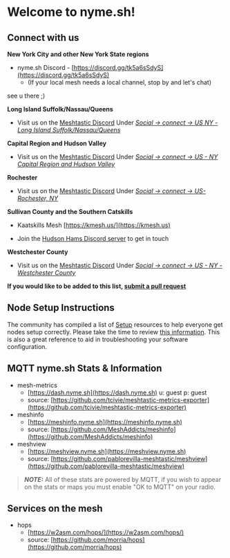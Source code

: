 # Welcome to nyme.sh!

## Connect with us
**New York City and other New York State regions**

- nyme.sh Discord - [https://discord.gg/tk5a6sSdyS](https://discord.gg/tk5a6sSdyS)
  - (If your local mesh needs a local channel, stop by and let's chat)

see u there ;)

**Long Island Suffolk/Nassau/Queens**

- Visit us on the [Meshtastic Discord](https://discord.com/invite/ktMAKGBnBs)
Under [_Social -> connect -> US NY - Long Island Suffolk/Nassau/Queens_](https://discord.com/channels/867578229534359593/1292647069256913031)

**Capital Region and Hudson Valley**

- Visit us on the [Meshtastic Discord](https://discord.com/invite/ktMAKGBnBs)
Under [_Social -> connect -> US - NY Capital Region and Hudson Valley_](https://discord.com/channels/867578229534359593/1282698033657811105)

**Rochester**

- Visit us on the [Meshtastic Discord](https://discord.com/invite/ktMAKGBnBs)
Under [_Social -> connect -> US-Rochester, NY_](https://discord.com/channels/867578229534359593/1292647069256913031)

**Sullivan County and the Southern Catskills**

- Kaatskills Mesh [https://kmesh.us/](https://kmesh.us)

- Join the [Hudson Hams Discord server](https://discord.gg/2J6BuhR) to get in touch

**Westchester County**

- Visit us on the [Meshtastic Discord](https://discord.com/invite/ktMAKGBnBs)
Under [_Social -> connect -> US - NY - Westchester County_](https://discord.com/channels/867578229534359593/1383046714763509910)

**If you would like to be added to this list, [submit a pull request](https://github.com/MeshNY/meshny.github.io/pulls)**

## Node Setup Instructions
The community has compiled a list of [Setup](https://nyme.sh/setup.html) resources to help everyone get nodes setup correctly.  Please take the time to review [this information](https://nyme.sh/setup.html).  This is also a great reference to aid in troubleshooting your software configuration.

## MQTT nyme.sh Stats & Information
  - mesh-metrics
    - [https://dash.nyme.sh](https://dash.nyme.sh) u: guest p: guest
    - source: [https://github.com/tcivie/meshtastic-metrics-exporter](https://github.com/tcivie/meshtastic-metrics-exporter)
  - meshinfo
    - [https://meshinfo.nyme.sh](https://meshinfo.nyme.sh)
    - source: [https://github.com/MeshAddicts/meshinfo](https://github.com/MeshAddicts/meshinfo)
- meshview
    - [https://meshview.nyme.sh](https://meshview.nyme.sh)
    - source: [https://github.com/pablorevilla-meshtastic/meshview](https://github.com/pablorevilla-meshtastic/meshview)

> **_NOTE:_**  All of these stats are powered by MQTT, if you wish to appear on the stats or maps you must enable "OK to MQTT" on your radio.

## Services on the mesh
- hops
    - [https://w2asm.com/hops/](https://w2asm.com/hops/)
    - source: [https://github.com/morria/hops](https://github.com/morria/hops)
